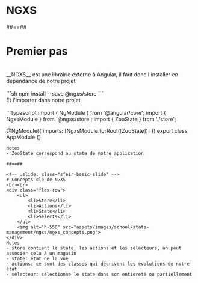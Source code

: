 <!-- .slide: class="sfeir-bg-white-5" -->
# NGXS

##==##

<!-- .slide: class="sfeir-basic-slide with-code" -->
# Premier pas
<br>
__NGXS__ est une librairie externe à Angular, il faut donc l'installer en dépendance de notre projet
<br><br>
```sh
npm install --save @ngxs/store
```
<br>
Et l'importer dans notre projet
<br><br>
```typescript
import { NgModule } from '@angular/core';
import { NgxsModule } from '@ngxs/store';
import { ZooState } from './store';

@NgModule({
  imports: [NgxsModule.forRoot([ZooState])]
})
export class AppModule {}
```
Notes
- ZooState correspond au state de notre application

##==##

<!-- .slide: class="sfeir-basic-slide" -->
# Concepts clé de NGXS
<br><br>
<div class="flex-row">
    <ul>
        <li>Store</li>
        <li>Actions</li>
        <li>State</li>
        <li>Selects</li>
    </ul>
    <img alt="h-550" src="assets/images/school/state-management/ngxs/ngxs_concepts.png">
</div>
Notes
- store contient le state, les actions et les sélécteurs, on peut associer cela à un magasin
- state: état de la vue
- actions: ce sont des classes qui décrivent les évolutions de notre état
- sélecteur: sélectionne le state dans son entiereté ou partiellement

